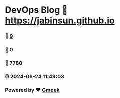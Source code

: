 # DevOps Blog :link: https://jabinsun.github.io 
### :page_facing_up: [9](https://jabinsun.github.io/tag.html) 
### :speech_balloon: 0 
### :hibiscus: 7780 
### :alarm_clock: 2024-06-24 11:49:03 
### Powered by :heart: [Gmeek](https://github.com/Meekdai/Gmeek)
